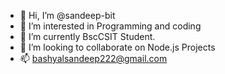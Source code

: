 - 👋 Hi, I’m @sandeep-bit
- 👀 I’m interested in Programming and coding
- 🌱 I’m currently BscCSIT Student.
- 💞️ I’m looking to collaborate on Node.js Projects
- 📫 bashyalsandeep222@gmail.com
